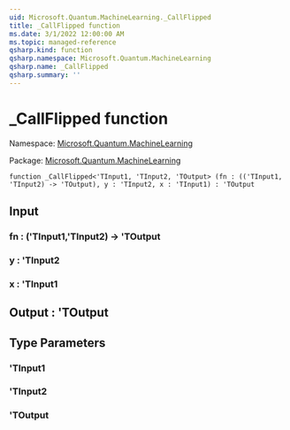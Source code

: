 ```yaml
---
uid: Microsoft.Quantum.MachineLearning._CallFlipped
title: _CallFlipped function
ms.date: 3/1/2022 12:00:00 AM
ms.topic: managed-reference
qsharp.kind: function
qsharp.namespace: Microsoft.Quantum.MachineLearning
qsharp.name: _CallFlipped
qsharp.summary: ''
---
```


# _CallFlipped function

Namespace: [Microsoft.Quantum.MachineLearning](xref:Microsoft.Quantum.MachineLearning)

Package: [Microsoft.Quantum.MachineLearning](https://nuget.org/packages/Microsoft.Quantum.MachineLearning)




```qsharp
function _CallFlipped<'TInput1, 'TInput2, 'TOutput> (fn : (('TInput1, 'TInput2) -> 'TOutput), y : 'TInput2, x : 'TInput1) : 'TOutput
```


## Input

### fn : ('TInput1,'TInput2) -> 'TOutput




### y : 'TInput2




### x : 'TInput1





## Output : 'TOutput



## Type Parameters

### 'TInput1


### 'TInput2


### 'TOutput

